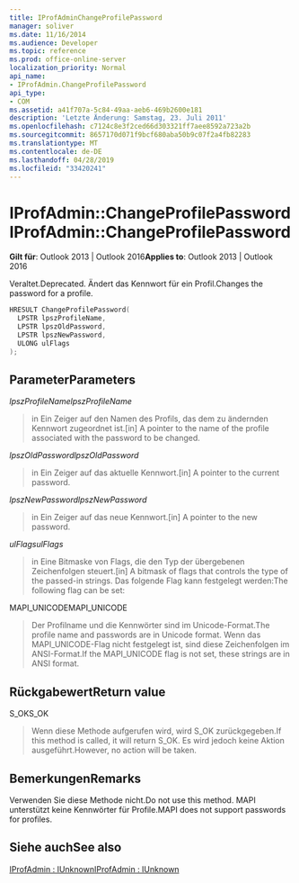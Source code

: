 ```yaml
---
title: IProfAdminChangeProfilePassword
manager: soliver
ms.date: 11/16/2014
ms.audience: Developer
ms.topic: reference
ms.prod: office-online-server
localization_priority: Normal
api_name:
- IProfAdmin.ChangeProfilePassword
api_type:
- COM
ms.assetid: a41f707a-5c84-49aa-aeb6-469b2600e181
description: 'Letzte Änderung: Samstag, 23. Juli 2011'
ms.openlocfilehash: c7124c8e3f2ced66d303321ff7aee8592a723a2b
ms.sourcegitcommit: 8657170d071f9bcf680aba50b9c07f2a4fb82283
ms.translationtype: MT
ms.contentlocale: de-DE
ms.lasthandoff: 04/28/2019
ms.locfileid: "33420241"
---
```

# <a name="iprofadminchangeprofilepassword"></a><span data-ttu-id="be1c0-103">IProfAdmin::ChangeProfilePassword</span><span class="sxs-lookup"><span data-stu-id="be1c0-103">IProfAdmin::ChangeProfilePassword</span></span>

  
  
<span data-ttu-id="be1c0-104">**Gilt für**: Outlook 2013 | Outlook 2016</span><span class="sxs-lookup"><span data-stu-id="be1c0-104">**Applies to**: Outlook 2013 | Outlook 2016</span></span> 
  
<span data-ttu-id="be1c0-105">Veraltet.</span><span class="sxs-lookup"><span data-stu-id="be1c0-105">Deprecated.</span></span> <span data-ttu-id="be1c0-106">Ändert das Kennwort für ein Profil.</span><span class="sxs-lookup"><span data-stu-id="be1c0-106">Changes the password for a profile.</span></span>
  
```cpp
HRESULT ChangeProfilePassword(
  LPSTR lpszProfileName,
  LPSTR lpszOldPassword,
  LPSTR lpszNewPassword,
  ULONG ulFlags
);
```

## <a name="parameters"></a><span data-ttu-id="be1c0-107">Parameter</span><span class="sxs-lookup"><span data-stu-id="be1c0-107">Parameters</span></span>

 <span data-ttu-id="be1c0-108">_lpszProfileName_</span><span class="sxs-lookup"><span data-stu-id="be1c0-108">_lpszProfileName_</span></span>
  
> <span data-ttu-id="be1c0-109">in Ein Zeiger auf den Namen des Profils, das dem zu ändernden Kennwort zugeordnet ist.</span><span class="sxs-lookup"><span data-stu-id="be1c0-109">[in] A pointer to the name of the profile associated with the password to be changed.</span></span>
    
 <span data-ttu-id="be1c0-110">_lpszOldPassword_</span><span class="sxs-lookup"><span data-stu-id="be1c0-110">_lpszOldPassword_</span></span>
  
> <span data-ttu-id="be1c0-111">in Ein Zeiger auf das aktuelle Kennwort.</span><span class="sxs-lookup"><span data-stu-id="be1c0-111">[in] A pointer to the current password.</span></span>
    
 <span data-ttu-id="be1c0-112">_lpszNewPassword_</span><span class="sxs-lookup"><span data-stu-id="be1c0-112">_lpszNewPassword_</span></span>
  
> <span data-ttu-id="be1c0-113">in Ein Zeiger auf das neue Kennwort.</span><span class="sxs-lookup"><span data-stu-id="be1c0-113">[in] A pointer to the new password.</span></span>
    
 <span data-ttu-id="be1c0-114">_ulFlags_</span><span class="sxs-lookup"><span data-stu-id="be1c0-114">_ulFlags_</span></span>
  
> <span data-ttu-id="be1c0-115">in Eine Bitmaske von Flags, die den Typ der übergebenen Zeichenfolgen steuert.</span><span class="sxs-lookup"><span data-stu-id="be1c0-115">[in] A bitmask of flags that controls the type of the passed-in strings.</span></span> <span data-ttu-id="be1c0-116">Das folgende Flag kann festgelegt werden:</span><span class="sxs-lookup"><span data-stu-id="be1c0-116">The following flag can be set:</span></span>
    
<span data-ttu-id="be1c0-117">MAPI_UNICODE</span><span class="sxs-lookup"><span data-stu-id="be1c0-117">MAPI_UNICODE</span></span> 
  
> <span data-ttu-id="be1c0-118">Der Profilname und die Kennwörter sind im Unicode-Format.</span><span class="sxs-lookup"><span data-stu-id="be1c0-118">The profile name and passwords are in Unicode format.</span></span> <span data-ttu-id="be1c0-119">Wenn das MAPI_UNICODE-Flag nicht festgelegt ist, sind diese Zeichenfolgen im ANSI-Format.</span><span class="sxs-lookup"><span data-stu-id="be1c0-119">If the MAPI_UNICODE flag is not set, these strings are in ANSI format.</span></span>
    
## <a name="return-value"></a><span data-ttu-id="be1c0-120">Rückgabewert</span><span class="sxs-lookup"><span data-stu-id="be1c0-120">Return value</span></span>

<span data-ttu-id="be1c0-121">S_OK</span><span class="sxs-lookup"><span data-stu-id="be1c0-121">S_OK</span></span> 
  
> <span data-ttu-id="be1c0-122">Wenn diese Methode aufgerufen wird, wird S_OK zurückgegeben.</span><span class="sxs-lookup"><span data-stu-id="be1c0-122">If this method is called, it will return S_OK.</span></span> <span data-ttu-id="be1c0-123">Es wird jedoch keine Aktion ausgeführt.</span><span class="sxs-lookup"><span data-stu-id="be1c0-123">However, no action will be taken.</span></span>
    
## <a name="remarks"></a><span data-ttu-id="be1c0-124">Bemerkungen</span><span class="sxs-lookup"><span data-stu-id="be1c0-124">Remarks</span></span>

<span data-ttu-id="be1c0-125">Verwenden Sie diese Methode nicht.</span><span class="sxs-lookup"><span data-stu-id="be1c0-125">Do not use this method.</span></span> <span data-ttu-id="be1c0-126">MAPI unterstützt keine Kennwörter für Profile.</span><span class="sxs-lookup"><span data-stu-id="be1c0-126">MAPI does not support passwords for profiles.</span></span>
  
## <a name="see-also"></a><span data-ttu-id="be1c0-127">Siehe auch</span><span class="sxs-lookup"><span data-stu-id="be1c0-127">See also</span></span>



[<span data-ttu-id="be1c0-128">IProfAdmin : IUnknown</span><span class="sxs-lookup"><span data-stu-id="be1c0-128">IProfAdmin : IUnknown</span></span>](iprofadminiunknown.md)


